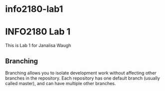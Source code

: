 # info2180-lab1
# INFO2180 Lab 1
This is Lab 1 for Janalisa Waugh

## Branching

Branching allows you to isolate development work without affecting other branches in the repository. Each repository has one default branch (usually called master), and can have multiple other branches.